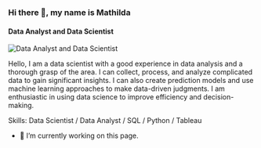 ### Hi there 👋, my name is Mathilda
#### Data Analyst and Data Scientist
![Data Analyst and Data Scientist](https://encrypted-tbn0.gstatic.com/images?q=tbn:ANd9GcQzphcM202ZJuS-42kN6K4KpXJMOZrs2qo1r_JbXAvGcV0Ux5owhcSYPB6bHb2ajYLvVYs&usqp=CAU)

Hello, I am a data scientist with a good experience in data analysis and a thorough grasp of the area. I can collect, process, and analyze complicated data to gain significant insights. I can also create prediction models and use machine learning approaches to make data-driven judgments. I am enthusiastic in using data science to improve efficiency and decision-making.

Skills: Data Scientist / Data Analyst / SQL / Python / Tableau

- 🔭 I’m currently working on this page. 




